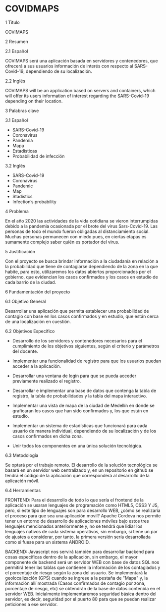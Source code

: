 # COVIDMAPS


1	Título

COVIMAPS

2	Resumen

2.1	Español

COVIMAPS será una aplicación basada en servidores y contenedores, que ofrecerá a sus usuarios información de interés con respecto al SARS-Covid-19, dependiendo de su localización. 


2.2	Inglés

COVIMAPS will be an application based on servers and containers, which will offer its users information of interest regarding the SARS-Covid-19 depending on their location.

3	Palabras clave

3.1	Español

-	SARS-Covid-19
-	Coronavirus
-	Pandemia
-	Mapa
-	Estadísticas 
-	Probabilidad de infección

3.2	Inglés

- SARS-Covid-19
- Coronavirus
- Pandemic
- Map
- Stadistics
- Infection’s probability





4	Problema

En el año 2020 las actividades de la vida cotidiana se vieron interrumpidas debido a la pandemia ocasionada por el brote del virus Sars-Covid-19. Las personas de todo el mundo fueron obligadas al distanciamiento social. Muchas personas permanecen con miedo pues, en ciertas etapas es sumamente complejo saber quién es portador del virus.

5	Justificación

Con el proyecto se busca brindar información a la ciudadanía en relación a la probabilidad que tiene de contagiarse dependiendo de la zona en la que habite, para esto, utilizaremos los datos abiertos proporcionados por el gobierno, que evidencian los casos confirmados y los casos en estudio de cada barrio de la ciudad. 

6	Fundamentación del proyecto

6.1	Objetivo General

Desarrollar una aplicación que permita establecer una probabilidad de contagio con base en los casos confirmados y en estudio, que están cerca de una localización en cuestión.

6.2	Objetivos Específico

- Desarrollo de los servidores y contenedores necesarios para el cumplimiento de los objetivos siguientes, según el criterio y parámetros del docente. 

- Implementar una funcionalidad de registro para que los usuarios puedan acceder a la aplicación. 

- Desarrollar una ventana de login para que se pueda acceder previamente realizado el registro. 

- Desarrollar e implementar una base de datos que contenga la tabla de registro, la tabla de probabilidades y la tabla del mapa interactivo. 
 
- Implementar una vista de mapa de la ciudad de Medellín en donde se graficaran los casos que han sido confirmados y, los que están en estudio.

- Implementar un sistema de estadísticas que funcionará para cada usuario de manera individual, dependiendo de su localización y de los casos confirmados en dicha zona. 

- Unir todos los componentes en una única solución tecnológica. 


6.3	Metodología

Se optará por el trabajo remoto. El desarrollo de la solución tecnológica se basará en un servidor web centralizado y, en un repositorio en github  se tendrá el código de la aplicación que corresponderá al desarrollo de la aplicación móvil.

6.4	Herramientas

FRONTEND: Para el desarrollo de todo lo que sería el frontend de la aplicación se usaran lenguajes de programación como HTML5, CSS3 Y JS, pero, si este tipo de lenguajes son para desarrollo WEB, ¿cómo se realizaría el proceso para que sea una aplicación movil? Apache Cordova nos permite tener un entorno de desarrollo de aplicaciones móviles bajo estos tres lenguajes mencionados anteriormente y, no se tendrá que lidiar los lenguajes nativos de cada sistema operativos, sin embargo, si tiene un par de ajustes a considerar, por tanto, la primera versión sería desarrollada como si fuese para un sistema ANDROID. 

BACKEND: Javascript nos servirá también para desarrollar backend para cosas especificas dentro de la aplicación, sin embargo, el mayor componente de backend será un servidor WEB con base de datos SQL nos permitirá tener las tablas que contienen la información de los contagiados y el porcentaje de riesgo según la zona del usuario. Se implementará la geolocalización (GPS) cuando se ingrese a la pestaña de "Mapa" y, la información allí mostrada (Casos confirmados de contagio por zona, porcentaje de riesgo, etc) se obtendrán de la base de datos contenida en el servidor WEB. Inicialmente implementaremos seguridad básica dentro del servidor, es decir, seguridad por el puerto 80 para que se puedan realizar peticiones a ese servidor. 
